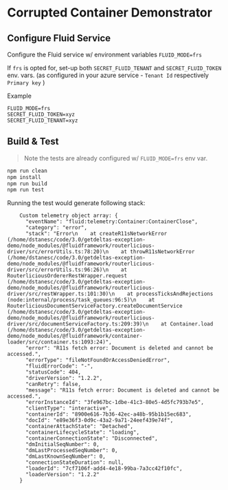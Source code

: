 # Corrupted Container Demonstrator

## Configure Fluid Service

Configure the Fluid service w/ environment variables `FLUID_MODE=frs`

If `frs` is opted for, set-up both `SECRET_FLUID_TENANT` and  `SECRET_FLUID_TOKEN` env. vars. (as configured in your azure service  - `Tenant Id` respectively `Primary key` )

Example

```
FLUID_MODE=frs
SECRET_FLUID_TOKEN=xyz
SECRET_FLUID_TENANT=xyz
```

## Build & Test 

> Note the tests are already configured w/  `FLUID_MODE=frs` env var.

```sh
npm run clean
npm install
npm run build
npm run test
```

Running the test would generate following stack:

```
    Custom telemetry object array: {
      "eventName": "fluid:telemetry:Container:ContainerClose",
      "category": "error",
      "stack": "Error\n    at createR11sNetworkError (/home/dstanesc/code/3.0/getdeltas-exception-demo/node_modules/@fluidframework/routerlicious-driver/src/errorUtils.ts:78:20)\n    at throwR11sNetworkError (/home/dstanesc/code/3.0/getdeltas-exception-demo/node_modules/@fluidframework/routerlicious-driver/src/errorUtils.ts:96:26)\n    at RouterliciousOrdererRestWrapper.request (/home/dstanesc/code/3.0/getdeltas-exception-demo/node_modules/@fluidframework/routerlicious-driver/src/restWrapper.ts:101:30)\n    at processTicksAndRejections (node:internal/process/task_queues:96:5)\n    at RouterliciousDocumentServiceFactory.createDocumentService (/home/dstanesc/code/3.0/getdeltas-exception-demo/node_modules/@fluidframework/routerlicious-driver/src/documentServiceFactory.ts:209:39)\n    at Container.load (/home/dstanesc/code/3.0/getdeltas-exception-demo/node_modules/@fluidframework/container-loader/src/container.ts:1093:24)",
      "error": "R11s fetch error: Document is deleted and cannot be accessed.",
      "errorType": "fileNotFoundOrAccessDeniedError",
      "fluidErrorCode": "-",
      "statusCode": 404,
      "driverVersion": "1.2.2",
      "canRetry": false,
      "message": "R11s fetch error: Document is deleted and cannot be accessed.",
      "errorInstanceId": "3fe967bc-1dbe-41c3-80e5-4d5fc793b7e5",
      "clientType": "interactive",
      "containerId": "8900e616-7b36-42ec-a48b-95b1b15ec683",
      "docId": "e89e36f3-0d9c-43a2-9a71-24eef439e74f",
      "containerAttachState": "Detached",
      "containerLifecycleState": "loading",
      "containerConnectionState": "Disconnected",
      "dmInitialSeqNumber": 0,
      "dmLastProcessedSeqNumber": 0,
      "dmLastKnownSeqNumber": 0,
      "connectionStateDuration": null,
      "loaderId": "7cf7106f-add4-4e18-99ba-7a3cc42f10fc",
      "loaderVersion": "1.2.2"
    }
```
